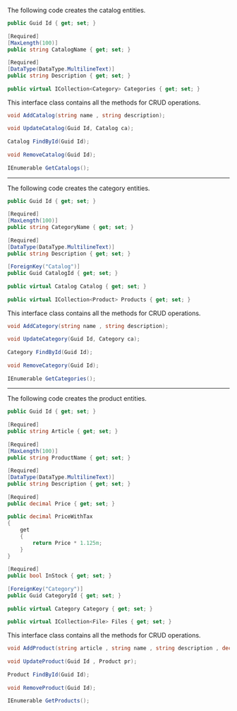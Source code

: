 
The following code creates the catalog entities.

``` Catalog.cs 
public Guid Id { get; set; }
​
[Required]
[MaxLength(100)]
public string CatalogName { get; set; }
​
[Required]
[DataType(DataType.MultilineText)]
public string Description { get; set; }
​
public virtual ICollection<Category> Categories { get; set; }
```

This interface class contains all the methods for CRUD operations.

``` ICatalogRepository.cs 
void AddCatalog(string name , string description);
​
void UpdateCatalog(Guid Id, Catalog ca);
​
Catalog FindById(Guid Id);
​
void RemoveCatalog(Guid Id);
​
IEnumerable GetCatalogs();
```

***

The following code creates the category entities.

``` Category.cs 
public Guid Id { get; set; }
​
[Required]
[MaxLength(100)]
public string CategoryName { get; set; }
​
[Required]
[DataType(DataType.MultilineText)]
public string Description { get; set; }
​
[ForeignKey("Catalog")]
public Guid CatalogId { get; set; }
​
public virtual Catalog Catalog { get; set; }
​
public virtual ICollection<Product> Products { get; set; }
```

This interface class contains all the methods for CRUD operations.

``` ICategoryRepository.cs 
void AddCategory(string name , string description);
​
void UpdateCategory(Guid Id, Category ca);
​
Category FindById(Guid Id);
​
void RemoveCategory(Guid Id);
​
IEnumerable GetCategories();
```

***

The following code creates the product entities.

``` Category.cs 
public Guid Id { get; set; }
​
[Required]
public string Article { get; set; }
​
[Required]
[MaxLength(100)]
public string ProductName { get; set; }
​
[Required]
[DataType(DataType.MultilineText)]
public string Description { get; set; }
​
[Required]
public decimal Price { get; set; }
​
public decimal PriceWithTax
{
    get
    {
        return Price * 1.125m;
    }
}
​
[Required]
public bool InStock { get; set; }
​
[ForeignKey("Category")]
public Guid CategoryId { get; set; }
​
public virtual Category Category { get; set; }
​
public virtual ICollection<File> Files { get; set; }
```

This interface class contains all the methods for CRUD operations.

``` ICategoryRepository.cs 
void AddProduct(string article , string name , string description , decimal price , bool instock);
​
void UpdateProduct(Guid Id , Product pr);
​
Product FindById(Guid Id);
​
void RemoveProduct(Guid Id);
​
IEnumerable GetProducts();
```